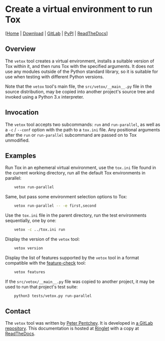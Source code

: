 <!--
SPDX-FileCopyrightText: Peter Pentchev <roam@ringlet.net>
SPDX-License-Identifier: BSD-2-Clause
-->

# Create a virtual environment to run Tox

\[[Home][ringlet-vetox] | [Download](download.md) | [GitLab][gitlab] | [PyPI][pypi] | [ReadTheDocs][readthedocs]\]

## Overview

The `vetox` tool creates a virtual environment, installs a suitable
version of Tox within it, and then runs Tox with the specified arguments.
It does not use any modules outside of the Python standard library, so
it is suitable for use when testing with different Python versions.

Note that the `vetox` tool's main file, the `src/vetox/__main__.py` file in
the source distribution, may be copied into another project's source tree and
invoked using a Python 3.x interpreter.

## Invocation

The `vetox` tool accepts two subcommands: `run` and `run-parallel`,
as well as a `-c` / `--conf` option with the path to a `tox.ini` file.
Any positional arguments after the `run` or `run-parallel` subcommand are
passed on to Tox unmodified.

## Examples

Run Tox in an ephemeral virtual environment, use the `tox.ini` file found in
the current working directory, run all the default Tox environments in parallel:

``` sh
    vetox run-parallel
```

Same, but pass some environment selection options to Tox:

``` sh
    vetox run-parallel -- -e first,second
```

Use the `tox.ini` file in the parent directory, run the test environments
sequentially, one by one:

``` sh
    vetox -c ../tox.ini run
```

Display the version of the `vetox` tool:

``` sh
    vetox version
```

Display the list of features supported by the `vetox` tool in a format
compatible with the [feature-check](https://devel.ringlet.net/misc/feature-check)
tool:

``` sh
    vetox features
```

If the `src/vetox/__main__.py` file was copied to another project, it may be
used to run that project's test suite:

``` sh
    python3 tests/vetox.py run-parallel
```

## Contact

The `vetox` tool was written by [Peter Pentchev][roam].
It is developed in [a GitLab repository][gitlab]. This documentation is
hosted at [Ringlet][ringlet-vetox] with a copy at [ReadTheDocs][readthedocs].

[roam]: mailto:roam@ringlet.net "Peter Pentchev"
[gitlab]: https://gitlab.com/ppentchev/vetox "The vetox GitLab repository"
[pypi]: https://pypi.org/project/vetox/ "The vetox Python Package Index page"
[readthedocs]: https://vetox.readthedocs.io/ "The vetox ReadTheDocs page"
[ringlet-vetox]: https://devel.ringlet.net/devel/vetox/ "The Ringlet vetox homepage"
